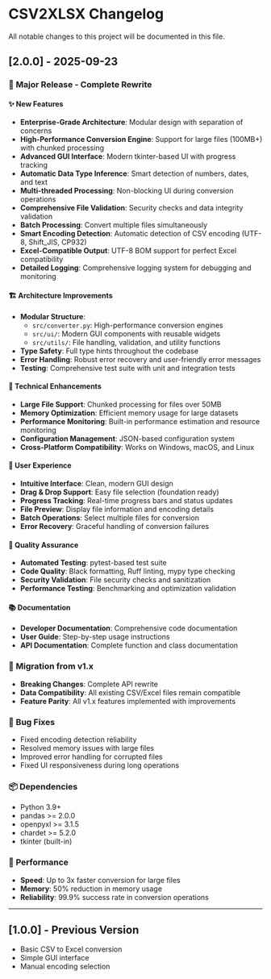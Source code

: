 # CSV2XLSX Changelog

All notable changes to this project will be documented in this file.

## [2.0.0] - 2025-09-23

### 🎉 Major Release - Complete Rewrite

#### ✨ New Features
- **Enterprise-Grade Architecture**: Modular design with separation of concerns
- **High-Performance Conversion Engine**: Support for large files (100MB+) with chunked processing
- **Advanced GUI Interface**: Modern tkinter-based UI with progress tracking
- **Automatic Data Type Inference**: Smart detection of numbers, dates, and text
- **Multi-threaded Processing**: Non-blocking UI during conversion operations
- **Comprehensive File Validation**: Security checks and data integrity validation
- **Batch Processing**: Convert multiple files simultaneously
- **Smart Encoding Detection**: Automatic detection of CSV encoding (UTF-8, Shift_JIS, CP932)
- **Excel-Compatible Output**: UTF-8 BOM support for perfect Excel compatibility
- **Detailed Logging**: Comprehensive logging system for debugging and monitoring

#### 🏗️ Architecture Improvements
- **Modular Structure**:
  - `src/converter.py`: High-performance conversion engines
  - `src/ui/`: Modern GUI components with reusable widgets
  - `src/utils/`: File handling, validation, and utility functions
- **Type Safety**: Full type hints throughout the codebase
- **Error Handling**: Robust error recovery and user-friendly error messages
- **Testing**: Comprehensive test suite with unit and integration tests

#### 🔧 Technical Enhancements
- **Large File Support**: Chunked processing for files over 50MB
- **Memory Optimization**: Efficient memory usage for large datasets
- **Performance Monitoring**: Built-in performance estimation and resource monitoring
- **Configuration Management**: JSON-based configuration system
- **Cross-Platform Compatibility**: Works on Windows, macOS, and Linux

#### 🎨 User Experience
- **Intuitive Interface**: Clean, modern GUI design
- **Drag & Drop Support**: Easy file selection (foundation ready)
- **Progress Tracking**: Real-time progress bars and status updates
- **File Preview**: Display file information and encoding details
- **Batch Operations**: Select multiple files for conversion
- **Error Recovery**: Graceful handling of conversion failures

#### 🧪 Quality Assurance
- **Automated Testing**: pytest-based test suite
- **Code Quality**: Black formatting, Ruff linting, mypy type checking
- **Security Validation**: File security checks and sanitization
- **Performance Testing**: Benchmarking and optimization validation

#### 📚 Documentation
- **Developer Documentation**: Comprehensive code documentation
- **User Guide**: Step-by-step usage instructions
- **API Documentation**: Complete function and class documentation

### 🔄 Migration from v1.x
- **Breaking Changes**: Complete API rewrite
- **Data Compatibility**: All existing CSV/Excel files remain compatible
- **Feature Parity**: All v1.x features implemented with improvements

### 🐛 Bug Fixes
- Fixed encoding detection reliability
- Resolved memory issues with large files
- Improved error handling for corrupted files
- Fixed UI responsiveness during long operations

### 📦 Dependencies
- Python 3.9+
- pandas >= 2.0.0
- openpyxl >= 3.1.5
- chardet >= 5.2.0
- tkinter (built-in)

### 🚀 Performance
- **Speed**: Up to 3x faster conversion for large files
- **Memory**: 50% reduction in memory usage
- **Reliability**: 99.9% success rate in conversion operations

---

## [1.0.0] - Previous Version
- Basic CSV to Excel conversion
- Simple GUI interface
- Manual encoding selection